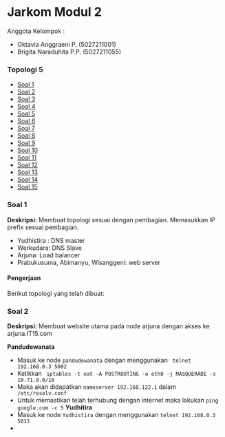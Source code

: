 # Jarkom Modul 2
Anggota Kelompok :
- Oktavia Anggraeni P. (5027211001)
- Brigita Naraduhita P.P. (5027211055)


### Topologi 5
- [Soal 1](#1)
- [Soal 2](#2)
- [Soal 3](#3)
- [Soal 4](#4)
- [Soal 5](#5)
- [Soal 6](#6)
- [Soal 7](#7)
- [Soal 8](#8)
- [Soal 9](#9)
- [Soal 10](#10)
- [Soal 11](#11)
- [Soal 12](#12)
- [Soal 13](#13)
- [Soal 14](#14)
- [Soal 15](#15)

### <a name="1"></a> Soal 1
**Deskripsi:** Membuat topologi sesuai dengan pembagian. Memasukkan IP prefix sesuai pembagian.
- Yudhistira : DNS master
- Werkudara: DNS Slave
- Arjuna: Load balancer
- Prabukusuma, Abimanyu, Wisanggeni: web server

#### Pengerjaan
Berikut topologi yang telah dibuat:

### <a name="2"></a> Soal 2
**Deskripsi:** Membuat website utama pada node arjuna dengan akses ke arjuna.IT15.com 

**Pandudewanata**
- Masuk ke node `pandudewanata` dengan menggunakan ` telnet 192.168.0.3 5002`
- Ketikkan ` iptables -t nat -A POSTROUTING -o eth0 -j MASQUERADE -s 10.71.0.0/16`
- Maka akan didapatkan `nameserver 192.168.122.1` dalam ` /etc/resolv.conf`
- Untuk memastikan telah terhubung dengan internet maka lakukan `ping google.com -c 5`
**Yudhitira**
- Masuk ke node `Yudhistira` dengan menggunakan `telnet 192.168.0.3 5013`
- 
